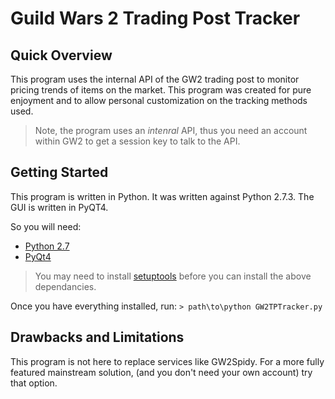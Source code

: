 Guild Wars 2 Trading Post Tracker
=============

Quick Overview
---------------

This program uses the internal API of the GW2 trading post to monitor pricing trends of items on the market. This program was created for pure enjoyment and to allow personal customization on the tracking methods used.

> Note, the program uses an _intenral_ API, thus you need an account within GW2 to get a session key to talk to the API. 

Getting Started
---------------

This program is written in Python. It was written against Python 2.7.3. The GUI is written in PyQT4.

So you will need:

 * [Python 2.7](http://www.python.org/download/releases/2.7/)
 * [PyQt4](http://www.riverbankcomputing.com/software/pyqt/download)
 
>You may need to install [setuptools](https://pypi.python.org/pypi/setuptools) before you can install the above dependancies.

Once you have everything installed, run:
    `> path\to\python GW2TPTracker.py`

Drawbacks and Limitations
-------------------------

This program is not here to replace services like GW2Spidy. For a more fully featured mainstream solution, (and you don't need your own account) try that option.
